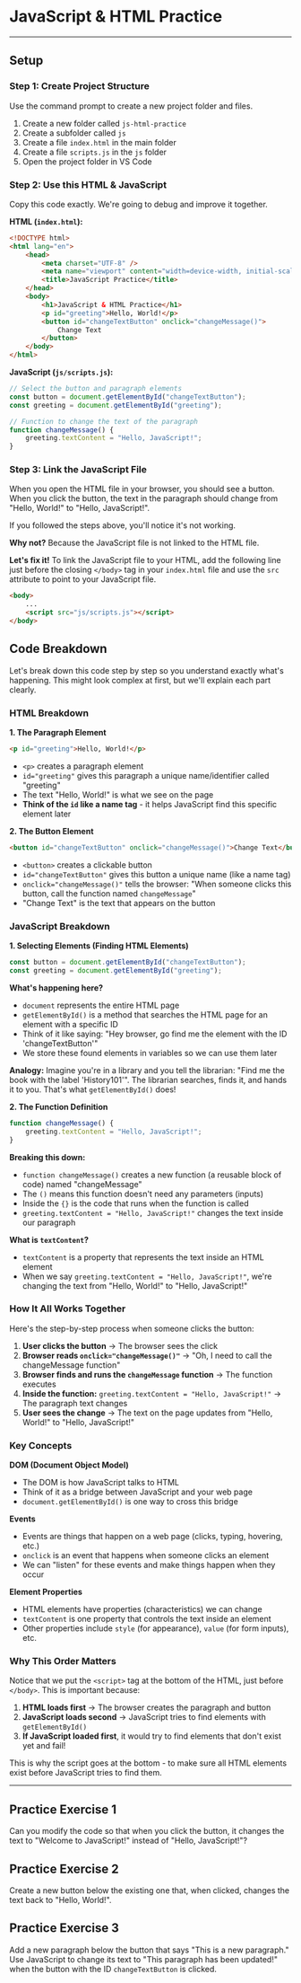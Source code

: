 # JavaScript & HTML Practice

---

## Setup

### Step 1: Create Project Structure

Use the command prompt to create a new project folder and files.

1. Create a new folder called `js-html-practice`
2. Create a subfolder called `js`
3. Create a file `index.html` in the main folder
4. Create a file `scripts.js` in the `js` folder
5. Open the project folder in VS Code

### Step 2: Use this HTML & JavaScript

Copy this code exactly. We're going to debug and improve it together.

**HTML (`index.html`):**

```html
<!DOCTYPE html>
<html lang="en">
    <head>
        <meta charset="UTF-8" />
        <meta name="viewport" content="width=device-width, initial-scale=1.0" />
        <title>JavaScript Practice</title>
    </head>
    <body>
        <h1>JavaScript & HTML Practice</h1>
        <p id="greeting">Hello, World!</p>
        <button id="changeTextButton" onclick="changeMessage()">
            Change Text
        </button>
    </body>
</html>
```

**JavaScript (`js/scripts.js`):**

```javascript
// Select the button and paragraph elements
const button = document.getElementById("changeTextButton");
const greeting = document.getElementById("greeting");

// Function to change the text of the paragraph
function changeMessage() {
    greeting.textContent = "Hello, JavaScript!";
}
```

### Step 3: Link the JavaScript File

When you open the HTML file in your browser, you should see a button. When you click the button, the text in the paragraph should change from "Hello, World!" to "Hello, JavaScript!".

If you followed the steps above, you'll notice it's not working.

**Why not?**
Because the JavaScript file is not linked to the HTML file.

**Let's fix it!**
To link the JavaScript file to your HTML, add the following line just before the closing `</body>` tag in your `index.html` file and use the `src` attribute to point to your JavaScript file.

```html
<body>
    ...
    <script src="js/scripts.js"></script>
</body>
```

## Code Breakdown

Let's break down this code step by step so you understand exactly what's happening. This might look complex at first, but we'll explain each part clearly.

### HTML Breakdown

**1. The Paragraph Element**

```html
<p id="greeting">Hello, World!</p>
```

-   `<p>` creates a paragraph element
-   `id="greeting"` gives this paragraph a unique name/identifier called "greeting"
-   The text "Hello, World!" is what we see on the page
-   **Think of the `id` like a name tag** - it helps JavaScript find this specific element later

**2. The Button Element**

```html
<button id="changeTextButton" onclick="changeMessage()">Change Text</button>
```

-   `<button>` creates a clickable button
-   `id="changeTextButton"` gives this button a unique name (like a name tag)
-   `onclick="changeMessage()"` tells the browser: "When someone clicks this button, call the function named `changeMessage`"
-   "Change Text" is the text that appears on the button

### JavaScript Breakdown

**1. Selecting Elements (Finding HTML Elements)**

```javascript
const button = document.getElementById("changeTextButton");
const greeting = document.getElementById("greeting");
```

**What's happening here?**

-   `document` represents the entire HTML page
-   `getElementById()` is a method that searches the HTML page for an element with a specific ID
-   Think of it like saying: "Hey browser, go find me the element with the ID 'changeTextButton'"
-   We store these found elements in variables so we can use them later

**Analogy:** Imagine you're in a library and you tell the librarian: "Find me the book with the label 'History101'". The librarian searches, finds it, and hands it to you. That's what `getElementById()` does!

**2. The Function Definition**

```javascript
function changeMessage() {
    greeting.textContent = "Hello, JavaScript!";
}
```

**Breaking this down:**

-   `function changeMessage()` creates a new function (a reusable block of code) named "changeMessage"
-   The `()` means this function doesn't need any parameters (inputs)
-   Inside the `{}` is the code that runs when the function is called
-   `greeting.textContent = "Hello, JavaScript!"` changes the text inside our paragraph

**What is `textContent`?**

-   `textContent` is a property that represents the text inside an HTML element
-   When we say `greeting.textContent = "Hello, JavaScript!"`, we're changing the text from "Hello, World!" to "Hello, JavaScript!"

### How It All Works Together

Here's the step-by-step process when someone clicks the button:

1. **User clicks the button** → The browser sees the click
2. **Browser reads `onclick="changeMessage()"`** → "Oh, I need to call the changeMessage function"
3. **Browser finds and runs the `changeMessage` function** → The function executes
4. **Inside the function:** `greeting.textContent = "Hello, JavaScript!"` → The paragraph text changes
5. **User sees the change** → The text on the page updates from "Hello, World!" to "Hello, JavaScript!"

### Key Concepts

**DOM (Document Object Model)**

-   The DOM is how JavaScript talks to HTML
-   Think of it as a bridge between JavaScript and your web page
-   `document.getElementById()` is one way to cross this bridge

**Events**

-   Events are things that happen on a web page (clicks, typing, hovering, etc.)
-   `onclick` is an event that happens when someone clicks an element
-   We can "listen" for these events and make things happen when they occur

**Element Properties**

-   HTML elements have properties (characteristics) we can change
-   `textContent` is one property that controls the text inside an element
-   Other properties include `style` (for appearance), `value` (for form inputs), etc.

### Why This Order Matters

Notice that we put the `<script>` tag at the bottom of the HTML, just before `</body>`. This is important because:

1. **HTML loads first** → The browser creates the paragraph and button
2. **JavaScript loads second** → JavaScript tries to find elements with `getElementById()`
3. **If JavaScript loaded first**, it would try to find elements that don't exist yet and fail!

This is why the script goes at the bottom - to make sure all HTML elements exist before JavaScript tries to find them.

---

## Practice Exercise 1

Can you modify the code so that when you click the button, it changes the text to "Welcome to JavaScript!" instead of "Hello, JavaScript!"?

## Practice Exercise 2

Create a new button below the existing one that, when clicked, changes the text back to "Hello, World!".

## Practice Exercise 3

Add a new paragraph below the button that says "This is a new paragraph." Use JavaScript to change its text to "This paragraph has been updated!" when the button with the ID `changeTextButton` is clicked.
